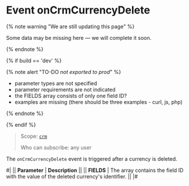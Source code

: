 # Event onCrmCurrencyDelete

{% note warning "We are still updating this page" %}

Some data may be missing here — we will complete it soon.

{% endnote %}

{% if build == 'dev' %}

{% note alert "TO-DO _not exported to prod_" %}

- parameter types are not specified
- parameter requirements are not indicated
- the FIELDS array consists of only one field ID?
- examples are missing (there should be three examples - curl, js, php)

{% endnote %}

{% endif %}

> Scope: [`crm`](../../../scopes/permissions.md)
>
> Who can subscribe: any user

The `onCrmCurrencyDelete` event is triggered after a currency is deleted.

#|
|| **Parameter** | **Description** ||
|| **FIELDS** | The array contains the field ID with the value of the deleted currency's identifier. || 
|#